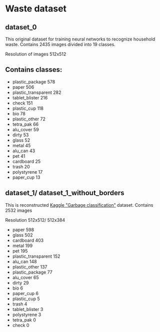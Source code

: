 # Waste dataset

## dataset_0

This original dataset for training neural networks to recognize household waste. 
Contains 2435 images divided into 19 classes.

Resolution of images 512x512

## Contains classes:

* plastic_package 		578
* paper 				506
* plastic_transparent 	282
* tablet_blister		216
* check 		 		151
* plastic_cup 		 	118
* bio 		 	 		78
* plastic_other 	 	72
* tetra_pak 		 	66
* alu_cover 		 	59
* dirty 		 		53
* glass 		 		52
* metal 		 		45
* alu_can 		 		43
* pet 			 		41
* cardboard 		 	25
* trash 		 		20
* polystyrene 		 	17
* paper_cup 		 	13


## dataset_1/ dataset_1_without_borders

This is reconstructed [Kaggle "Garbage classification"](https://www.kaggle.com/datasets/asdasdasasdas/garbage-classification) dataset.
Contains 2532 images

Resolution 512x512/ 512x384

* paper					598
* glass 				502
* cardboard 			403
* metal 				199
* pet 					195
* plastic_transparent 	152
* alu_can 				148
* plastic_other 		137
* plastic_package 		77
* alu_cover 			65
* dirty 				29
* bio 					6
* paper_cup 			6
* plastic_cup 			5
* trash 				4
* tablet_blister 		3
* polystyrene 			3
* tetra_pak 			0
* check 				0


